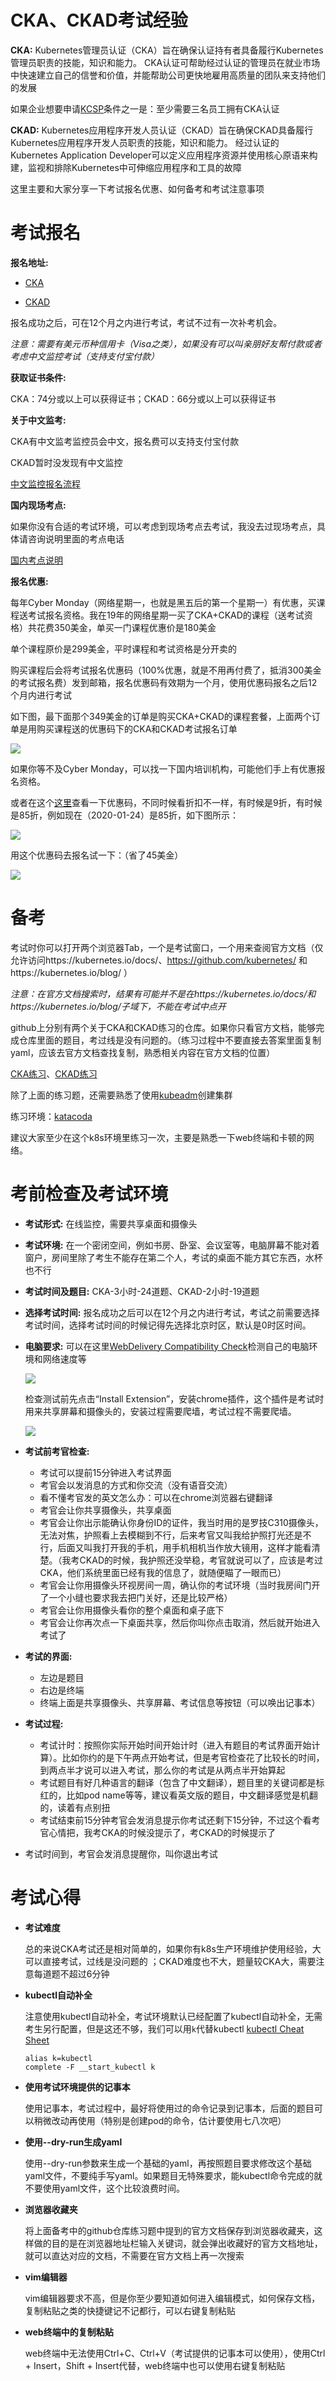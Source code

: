 # CKA、CKAD考试经验

**CKA:** Kubernetes管理员认证（CKA）旨在确保认证持有者具备履行Kubernetes管理员职责的技能，知识和能力。 CKA认证可帮助经过认证的管理员在就业市场中快速建立自己的信誉和价值，并能帮助公司更快地雇用高质量的团队来支持他们的发展  

如果企业想要申请[KCSP](https://www.cncf.io/certification/kcsp/)条件之一是：至少需要三名员工拥有CKA认证  

 **CKAD:** Kubernetes应用程序开发人员认证（CKAD）旨在确保CKAD具备履行Kubernetes应用程序开发人员职责的技能，知识和能力。 经过认证的Kubernetes Application Developer可以定义应用程序资源并使用核心原语来构建，监视和排除Kubernetes中可伸缩应用程序和工具的故障  

 

这里主要和大家分享一下考试报名优惠、如何备考和考试注意事项  



# 考试报名

**报名地址:** 

- [CKA](https://www.cncf.io/certification/cka/)

- [CKAD](https://www.cncf.io/certification/ckad/)

报名成功之后，可在12个月之内进行考试，考试不过有一次补考机会。

*注意：需要有美元币种信用卡（Visa之类），如果没有可以叫亲朋好友帮付款或者考虑中文监控考试（支持支付宝付款）*



**获取证书条件:** 

CKA：74分或以上可以获得证书；CKAD：66分或以上可以获得证书  



**关于中文监考:** 

CKA有中文监考监控员会中文，报名费可以支持支付宝付款

CKAD暂时没发现有中文监控

[中文监控报名流程](https://training.linuxfoundation.cn/faq#14)



**国内现场考点:** 

如果你没有合适的考试环境，可以考虑到现场考点去考试，我没去过现场考点，具体请咨询说明里面的考点电话

[国内考点说明](https://training.linuxfoundation.cn/faq#13)



**报名优惠:** 

每年Cyber Monday（网络星期一，也就是黑五后的第一个星期一）有优惠，买课程送考试报名资格。我在19年的网络星期一买了CKA+CKAD的课程（送考试资格）共花费350美金，单买一门课程优惠价是180美金  

单个课程原价是299美金，平时课程和考试资格是分开卖的    

购买课程后会将考试报名优惠码（100%优惠，就是不用再付费了，抵消300美金的考试报名费）发到邮箱，报名优惠码有效期为一个月，使用优惠码报名之后12个月内进行考试   

如下图，最下面那个349美金的订单是购买CKA+CKAD的课程套餐，上面两个订单是用购买课程送的优惠码下的CKA和CKAD考试报名订单   

![](./images/orders.png)



如果你等不及Cyber Monday，可以找一下国内培训机构，可能他们手上有优惠报名资格。

或者在这个[这里](https://www.goodshop.com/coupons/the-linux-foundation)查看一下优惠码，不同时候看折扣不一样，有时候是9折，有时候是85折，例如现在（2020-01-24）是85折，如下图所示：



![](./images/kubernetes-off-code.png)

用这个优惠码去报名试一下：（省了45美金）

![](./images/kubernetes-off-code-2.png)



# 备考  

考试时你可以打开两个浏览器Tab，一个是考试窗口，一个用来查阅官方文档（仅允许访问https://kubernetes.io/docs/、https://github.com/kubernetes/ 和https://kubernetes.io/blog/ ）

*注意：在官方文档搜索时，结果有可能并不是在https://kubernetes.io/docs/和https://kubernetes.io/blog/子域下，不能在考试中点开*

github上分别有两个关于CKA和CKAD练习的仓库。如果你只看官方文档，能够完成仓库里面的题目，考过线是没有问题的。（练习过程中不要直接去答案里面复制yaml，应该去官方文档查找复制，熟悉相关内容在官方文档的位置）

[CKA练习](https://github.com/stretchcloud/cka-lab-practice)、[CKAD练习](https://github.com/dgkanatsios/CKAD-exercises)

除了上面的练习题，还需要熟悉了使用[kubeadm](https://kubernetes.io/docs/setup/production-environment/tools/kubeadm/create-cluster-kubeadm/)创建集群



练习环境：[katacoda](https://www.katacoda.com/courses/kubernetes/kubectl-run-containers)

建议大家至少在这个k8s环境里练习一次，主要是熟悉一下web终端和卡顿的网络。



# 考前检查及考试环境

- **考试形式:** 在线监控，需要共享桌面和摄像头  

- **考试环境:** 在一个密闭空间，例如书房、卧室、会议室等，电脑屏幕不能对着窗户，房间里除了考生不能存在第二个人，考试的桌面不能方其它东西，水杯也不行  

- **考试时间及题目:** CKA-3小时-24道题、CKAD-2小时-19道题

- **选择考试时间:** 报名成功之后可以在12个月之内进行考试，考试之前需要选择考试时间，选择考试时间的时候记得先选择北京时区，默认是0时区时间。

- **电脑要求:** 可以在这里[WebDelivery Compatibility Check](https://www.examslocal.com/ScheduleExam/Home/CompatibilityCheck)检测自己的电脑环境和网络速度等

  ![](./images/webDelivery-compatibility-check-1.png)

  检查测试前先点击“Install Extension”，安装chrome插件，这个插件是考试时用来共享屏幕和摄像头的，安装过程需要爬墙，考试过程不需要爬墙。

  ![](./images/webDelivery-compatibility-check-2.png)

- **考试前考官检查:** 

  - 考试可以提前15分钟进入考试界面
  - 考官会以发消息的方式和你交流（没有语音交流）
  - 看不懂考官发的英文怎么办：可以在chrome浏览器右键翻译
  - 考官会让你共享摄像头，共享桌面
  - 考官会让你出示能确认你身份ID的证件，我当时用的是罗技C310摄像头，无法对焦，护照看上去模糊到不行，后来考官又叫我给护照打光还是不行，后面又叫我打开我的手机，用手机相机当作放大镜用，这样才能看清楚。（我考CKAD的时候，我护照还没举稳，考官就说可以了，应该是考过CKA，他们系统里面已经有我的信息了，就随便瞄了一眼而已）
  - 考官会让你用摄像头环视房间一周，确认你的考试环境（当时我房间门开了一个小缝也要求我去把门关好，还是比较严格）
  - 考官会让你用摄像头看你的整个桌面和桌子底下
  - 考官会让你再次点一下桌面共享，然后你叫你点击取消，然后就开始进入考试了

- **考试的界面:** 

  - 左边是题目
  - 右边是终端
  - 终端上面是共享摄像头、共享屏幕、考试信息等按钮（可以唤出记事本）

- **考试过程:** 

  - 考试计时：按照你实际开始时间开始计时（进入有题目的考试界面开始计算）。比如你约的是下午两点开始考试，但是考官检查花了比较长的时间，到两点半才说可以进入考试，那么你的考试是从两点半开始算起  
  - 考试题目有好几种语言的翻译（包含了中文翻译），题目里的关键词都是标红的，比如pod name等等，建议看英文版的题目，中文翻译感觉是机翻的，读着有点别扭
  - 考试结束前15分钟考官会发消息提示你考试还剩下15分钟，不过这个看考官心情把，我考CKA的时候没提示了，考CKAD的时候提示了  
- 考试时间到，考官会发消息提醒你，叫你退出考试  
  
  

# 考试心得

- **考试难度**

  总的来说CKA考试还是相对简单的，如果你有k8s生产环境维护使用经验，大可以直接考试，过线是没问题的  ；CKAD难度也不大，题量较CKA大，需要注意每道题不超过6分钟

- **kubectl自动补全**

  注意使用kubectl自动补全，考试环境默认已经配置了kubectl自动补全，无需考生另行配置，但是这还不够，我们可以用`k`代替kubectl  [kubectl Cheat Sheet](https://kubernetes.io/docs/reference/kubectl/cheatsheet/)

  ```
  alias k=kubectl
  complete -F __start_kubectl k
  ```

- **使用考试环境提供的记事本**

  使用记事本，考试过程中，最好将使用过的命令记录到记事本，后面的题目可以稍微改动再使用（特别是创建pod的命令，估计要使用七八次吧）

- **使用--dry-run生成yaml**

  使用--dry-run参数来生成一个基础的yaml，再按照题目要求修改这个基础yaml文件，不要纯手写yaml。如果题目无特殊要求，能kubectl命令完成的就不要使用yaml文件，这个比较浪费时间。

- **浏览器收藏夹**

  将上面备考中的github仓库练习题中提到的官方文档保存到浏览器收藏夹，这样做的目的是在浏览器地址栏输入关键词，就会弹出收藏好的官方文档地址，就可以直达对应的文档，不需要在官方文档上再一次搜索

- **vim编辑器**

  vim编辑器要求不高，但是你至少要知道如何进入编辑模式，如何保存文档，复制粘贴之类的快捷键记不记都行，可以右键复制粘贴

- **web终端中的复制粘贴**

  web终端中无法使用Ctrl+C、Ctrl+V（考试提供的记事本可以使用），使用Ctrl + Insert，Shift + Insert代替，web终端中也可以使用右键复制粘贴

  







  

